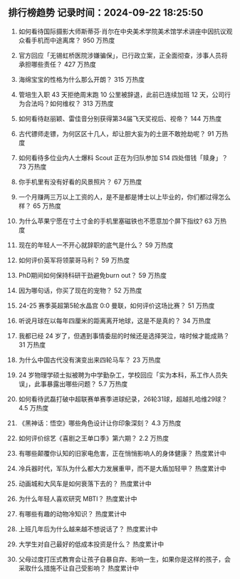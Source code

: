 
## 排行榜趋势 记录时间：2024-09-22 18:25:50
  
  1. 如何看待国际摄影大师斯蒂芬·肖尔在中央美术学院美术馆学术讲座中因抗议观众看手机而中途离席？ 950 万热度
    
  2. 官方回应「无锡虹桥医院涉嫌骗保」，已行政立案，正全面彻查，涉事人员将承担哪些责任？ 427 万热度
    
  3. 海绵宝宝的性格为什么那么开朗？ 315 万热度
    
  4. 管培生入职 43 天拒绝周末跑 10 公里被辞退，此前已连续加班 12 天，公司行为合法吗？如何维权？ 313 万热度
    
  5. 如何看待赵丽颖、雷佳音分别获得第34届飞天奖视后、视帝？ 144 万热度
    
  6. 古代镖师走镖，为何区区十几人，却让胆大妄为的土匪不敢抢劫呢？ 91 万热度
    
  7. 如何看待多位业内人士爆料 Scout 正在为归队参加 S14 四处借钱「赎身」？ 73 万热度
    
  8. 你手机里有没有好看的风景照片？ 67 万热度
    
  9. 一个月赚两三万以上工资的人，是不是都是博士以上毕业的，你们都过得怎么样？ 65 万热度
    
  10. 为什么苹果宁愿在寸土寸金的手机里塞磁铁也不愿意加个屏下指纹​​​? 63 万热度
    
  11. 现在的年轻人一不开心就辞职的底气是什么？ 59 万热度
    
  12. 如何评价英军将领蒙哥马利？ 59 万热度
    
  13. PhD期间如何保持科研干劲避免burn out？ 59 万热度
    
  14. 因为哪句话，你买了现在的宠物？ 52 万热度
    
  15. 24-25 赛季英超第5轮水晶宫 0:0 曼联，如何评价这场比赛？ 51 万热度
    
  16. 听说月球在以每年四厘米的距离离开地球，这是不是真的？ 34 万热度
    
  17. 我都已经 24 岁了，但遇到事情委屈的时候还是选择哭泣，啥时候才能成熟？ 31 万热度
    
  18. 为什么中国古代没有演变出来四轮马车？ 23 万热度
    
  19. 24 岁物理学硕士拟被聘为中学勤杂工，学校回应「实为本科，系工作人员失误」，此事暴露出哪些问题？ 5.7 万热度
    
  20. 如何看待武磊打破中超联赛单赛季进球纪录，26轮31球，超越扎哈维29球？ 4.5 万热度
    
  21. 《黑神话：悟空》哪些角色设计让你印象深刻？ 4.3 万热度
    
  22. 如何评价综艺《喜剧之王单口季》第六期？ 2.2 万热度
    
  23. 有哪些颠覆你认知的旧家电危害，正在悄悄影响人的身体健康？ 热度累计中
    
  24. 冷兵器时代，军队为什么都大力发展重甲，而不是大盾加轻甲？ 热度累计中
    
  25. 动画城和大风车是如何衰落下去的？ 热度累计中
    
  26. 为什么年轻人喜欢研究 MBTI？ 热度累计中
    
  27. 有哪些有趣的动物冷知识？ 热度累计中
    
  28. 上班几年后为什么越来越不想说话了？ 热度累计中
    
  29. 大学生对自己最好的低成本投资是什么？ 热度累计中
    
  30. 父母过度打压式教育会让孩子自暴自弃、影响一生，如果你是这样的孩子，会采取什么措施不让自己受影响？ 热度累计中
    